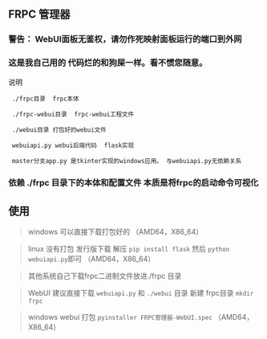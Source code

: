 ## FRPC 管理器

### 警告： WebUI面板无鉴权，请勿作死映射面板运行的端口到外网
### 这是我自己用的 代码烂的和狗屎一样。看不惯您随意。
说明
```
 ./frpc目录  frpc本体

 ./frpc-webui目录  frpc-webui工程文件
 
 ./webui目录 打包好的webui文件
 
 webuiapi.py webui后端代码  flask实现

 master分支app.py 是tkinter实现的windows应用。 与webuiapi.py无依赖关系

```


### 依赖 ./frpc 目录下的本体和配置文件 本质是将frpc的启动命令可视化


## 使用

> windows 可以直接下载打包好的  （AMD64，X86_64）

> linux 没有打包 发行版下载 解压 `pip install flask`  然后 `python webuiapi.py`即可  （AMD64，X86_64）

> 其他系统自己下载frpc二进制文件放进./frpc 目录

> WebUI 建议直接下载 `webuiapi.py` 和 `./webui` 目录 新建 frpc目录 `mkdir frpc`

> windows webui 打包 `pyinstaller FRPC管理器-WebUI.spec` （AMD64，X86_64） 